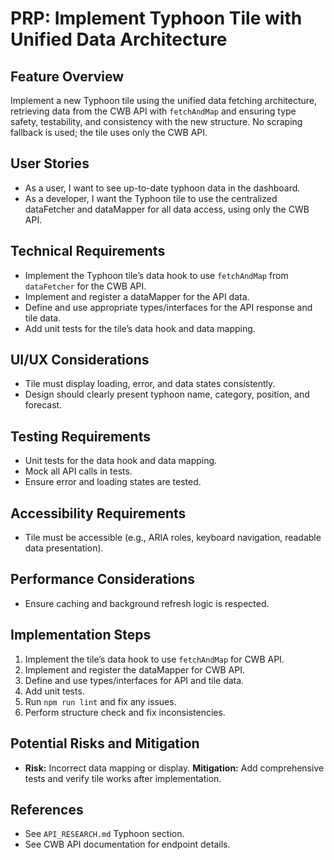 # PRP: Implement Typhoon Tile with Unified Data Architecture

## Feature Overview

Implement a new Typhoon tile using the unified data fetching architecture, retrieving data from the CWB API with `fetchAndMap` and ensuring type safety, testability, and consistency with the new structure. No scraping fallback is used; the tile uses only the CWB API.

## User Stories

- As a user, I want to see up-to-date typhoon data in the dashboard.
- As a developer, I want the Typhoon tile to use the centralized dataFetcher and dataMapper for all data access, using only the CWB API.

## Technical Requirements

- Implement the Typhoon tile’s data hook to use `fetchAndMap` from `dataFetcher` for the CWB API.
- Implement and register a dataMapper for the API data.
- Define and use appropriate types/interfaces for the API response and tile data.
- Add unit tests for the tile’s data hook and data mapping.

## UI/UX Considerations

- Tile must display loading, error, and data states consistently.
- Design should clearly present typhoon name, category, position, and forecast.

## Testing Requirements

- Unit tests for the data hook and data mapping.
- Mock all API calls in tests.
- Ensure error and loading states are tested.

## Accessibility Requirements

- Tile must be accessible (e.g., ARIA roles, keyboard navigation, readable data presentation).

## Performance Considerations

- Ensure caching and background refresh logic is respected.

## Implementation Steps

1. Implement the tile’s data hook to use `fetchAndMap` for CWB API.
2. Implement and register the dataMapper for CWB API.
3. Define and use types/interfaces for API and tile data.
4. Add unit tests.
5. Run `npm run lint` and fix any issues.
6. Perform structure check and fix inconsistencies.

## Potential Risks and Mitigation

- **Risk:** Incorrect data mapping or display. **Mitigation:** Add comprehensive tests and verify tile works after implementation.

## References

- See `API_RESEARCH.md` Typhoon section.
- See CWB API documentation for endpoint details.
